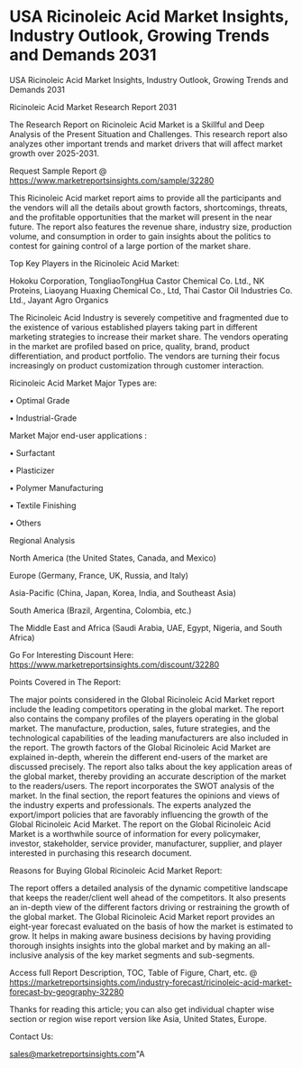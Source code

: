 # USA Ricinoleic Acid Market Insights, Industry Outlook, Growing Trends and Demands 2031
USA Ricinoleic Acid Market Insights, Industry Outlook, Growing Trends and Demands 2031

Ricinoleic Acid Market Research Report 2031

The Research Report on Ricinoleic Acid Market is a Skillful and Deep Analysis of the Present Situation and Challenges. This research report also analyzes other important trends and market drivers that will affect market growth over 2025-2031.

Request Sample Report @ https://www.marketreportsinsights.com/sample/32280

This Ricinoleic Acid market report aims to provide all the participants and the vendors will all the details about growth factors, shortcomings, threats, and the profitable opportunities that the market will present in the near future. The report also features the revenue share, industry size, production volume, and consumption in order to gain insights about the politics to contest for gaining control of a large portion of the market share.

Top Key Players in the Ricinoleic Acid Market:

Hokoku Corporation, TongliaoTongHua Castor Chemical Co. Ltd., NK Proteins, Liaoyang Huaxing Chemical Co., Ltd, Thai Castor Oil Industries Co. Ltd., Jayant Agro Organics

The Ricinoleic Acid Industry is severely competitive and fragmented due to the existence of various established players taking part in different marketing strategies to increase their market share. The vendors operating in the market are profiled based on price, quality, brand, product differentiation, and product portfolio. The vendors are turning their focus increasingly on product customization through customer interaction.

Ricinoleic Acid Market Major Types are:

• Optimal Grade

• Industrial-Grade

Market Major end-user applications :

• Surfactant

• Plasticizer

• Polymer Manufacturing

• Textile Finishing

• Others

Regional Analysis

North America (the United States, Canada, and Mexico)

Europe (Germany, France, UK, Russia, and Italy)

Asia-Pacific (China, Japan, Korea, India, and Southeast Asia)

South America (Brazil, Argentina, Colombia, etc.)

The Middle East and Africa (Saudi Arabia, UAE, Egypt, Nigeria, and South Africa)

Go For Interesting Discount Here: https://www.marketreportsinsights.com/discount/32280

Points Covered in The Report:

The major points considered in the Global Ricinoleic Acid Market report include the leading competitors operating in the global market.
The report also contains the company profiles of the players operating in the global market.
The manufacture, production, sales, future strategies, and the technological capabilities of the leading manufacturers are also included in the report.
The growth factors of the Global Ricinoleic Acid Market are explained in-depth, wherein the different end-users of the market are discussed precisely.
The report also talks about the key application areas of the global market, thereby providing an accurate description of the market to the readers/users.
The report incorporates the SWOT analysis of the market. In the final section, the report features the opinions and views of the industry experts and professionals. The experts analyzed the export/import policies that are favorably influencing the growth of the Global Ricinoleic Acid Market.
The report on the Global Ricinoleic Acid Market is a worthwhile source of information for every policymaker, investor, stakeholder, service provider, manufacturer, supplier, and player interested in purchasing this research document.

Reasons for Buying Global Ricinoleic Acid Market Report:

The report offers a detailed analysis of the dynamic competitive landscape that keeps the reader/client well ahead of the competitors.
It also presents an in-depth view of the different factors driving or restraining the growth of the global market.
The Global Ricinoleic Acid Market report provides an eight-year forecast evaluated on the basis of how the market is estimated to grow.
It helps in making aware business decisions by having providing thorough insights insights into the global market and by making an all-inclusive analysis of the key market segments and sub-segments.

Access full Report Description, TOC, Table of Figure, Chart, etc. @ https://marketreportsinsights.com/industry-forecast/ricinoleic-acid-market-forecast-by-geography-32280

Thanks for reading this article; you can also get individual chapter wise section or region wise report version like Asia, United States, Europe.

Contact Us:

sales@marketreportsinsights.com"A
